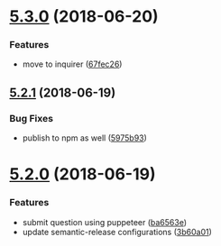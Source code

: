 # [5.3.0](https://github.com/matheussampaio/urionlinejudge-cli/compare/v5.2.1...v5.3.0) (2018-06-20)


### Features

* move to inquirer ([67fec26](https://github.com/matheussampaio/urionlinejudge-cli/commit/67fec26))

## [5.2.1](https://github.com/matheussampaio/urionlinejudge-cli/compare/v5.2.0...v5.2.1) (2018-06-19)


### Bug Fixes

* publish to npm as well ([5975b93](https://github.com/matheussampaio/urionlinejudge-cli/commit/5975b93))

# [5.2.0](https://github.com/matheussampaio/urionlinejudge-cli/compare/v5.1.0...v5.2.0) (2018-06-19)


### Features

* submit question using puppeteer ([ba6563e](https://github.com/matheussampaio/urionlinejudge-cli/commit/ba6563e))
* update semantic-release configurations ([3b60a01](https://github.com/matheussampaio/urionlinejudge-cli/commit/3b60a01))
